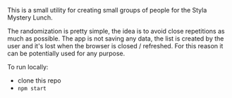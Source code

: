 This is a small utility for creating small groups of people for the Styla Mystery Lunch.

The randomization is pretty simple, the idea is to avoid close repetitions as much as possible. The app is not saving any data, the list is created by the user and it's lost when the browser is closed / refreshed. For this reason it can be potentially used for any purpose.

To run locally:
- clone this repo
- `npm start`

